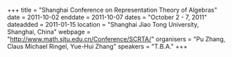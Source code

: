 +++
title = "Shanghai Conference on Representation Theory of Algebras"
date = 2011-10-02
enddate = 2011-10-07
dates = "October 2 - 7, 2011"
dateadded = 2011-01-15
location = "Shanghai Jiao Tong University, Shanghai, China"
webpage = "http://www.math.sjtu.edu.cn/Conference/SCRTA/"
organisers = "Pu Zhang, Claus Michael Ringel, Yue-Hui Zhang"
speakers = "T.B.A."
+++
